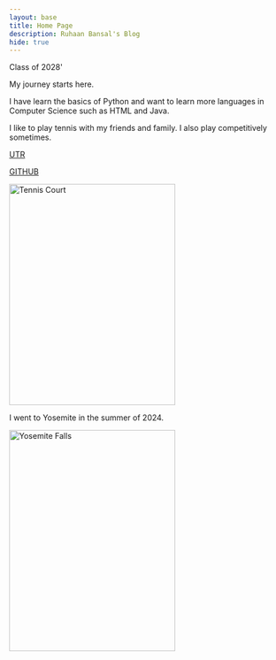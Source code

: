 ```yaml
---
layout: base
title: Home Page
description: Ruhaan Bansal's Blog
hide: true
---
```

Class of 2028'

My journey starts here.

I have learn the basics of Python and want to learn more languages in Computer Science such as HTML and Java. 

I like to play tennis with my friends and family. I also play competitively sometimes.
 
[UTR](https://app.utrsports.net/profiles/4859895)

[GITHUB](https://github.com/Ruhaan-Bansal)


<img src="https://www.tenniscanada.com/wp-content/uploads/2020/02/stock-ball-racquet.jpg" alt="Tennis Court" width="300" height="400">


I went to Yosemite in the summer of 2024.

<img src="https://www.moon.com/wp-content/uploads/2017/07/CA_YosemiteFalls_Maridav-iStock-91716848.jpg" alt="Yosemite Falls" width="300" height="400">